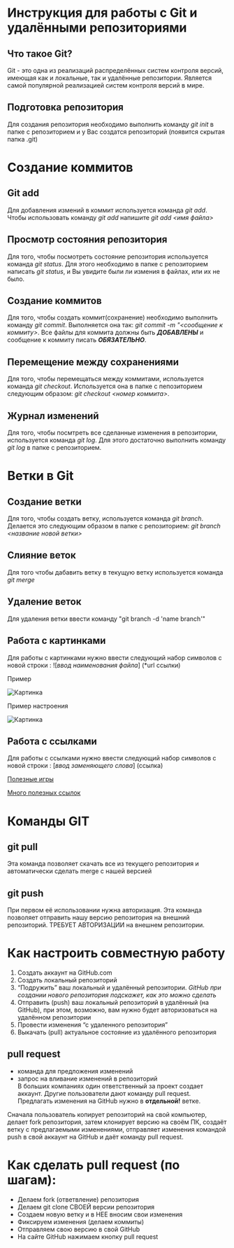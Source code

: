 # Инструкция для работы с Git и удалёнными репозиториями

## Что такое Git?
Git - это одна из реализаций распределённых систем контроля версий, имеющая как и локальные, так и удалённые репозитории. Является самой популярной реализацией систем контроля версий в мире.

## Подготовка репозитория

Для создания репозитория необходимо выполнить команду *git init*  в папке с репозиторием и у Вас создатся репозиторий (появится скрытая папка .git)

# Создание коммитов

## Git add
Для добавления измений в коммит используется команда *git add*. Чтобы использовать команду *git add* напишите *git add <имя файла>*

## Просмотр состояния репозитория

Для того, чтобы посмотреть состояние репозитория используется команда *git status*. Для этого необходимо в папке с репозиторием написать *git status*, и Вы увидите были ли измения в файлах, или их не было.

## Создание коммитов

Для того, чтобы создать коммит(сохранение) необходимо выполнить команду *git commit*. Выполняется она так: *git commit -m "<сообщение к коммиту>*. Все файлы для коммита должны быть ***ДОБАВЛЕНЫ*** и сообщение к коммиту писать ***ОБЯЗАТЕЛЬНО***.

## Перемещение между сохранениями

Для того, чтобы перемещаться между коммитами, используется команда *git checkout*. Используется она в папке с пепозиторием следующим образом: *git checkout <номер коммита>*. 

## Журнал изменений
Для того, чтобы посмтреть все сделанные изменения в репозитории, используется команда *git log*. Для этого достаточно выполнить команду *git log* в папке с репозиторием.

# Ветки в Git

## Создание ветки

Для того, чтобы создать ветку, используется команда *git branch*. Делается это следующим образом в папке с репозиторием: *git branch <название новой ветки>*

## Слияние веток

Для того чтобы дабавить ветку в текущую ветку используется команда *git merge <name branch>*

## Удаление веток

Для удаления ветки ввести команду "git branch -d 'name branch'"

## Работа с картинками

Для работы с картинками нужно ввести следующий набор символов с новой строки : ![*ввод наименования файла*] (*url ссылки)

Пример 

![Картинка](https://i.pinimg.com/736x/e6/f6/cc/e6f6ccd41df48ef0c068b69ae0054344.jpg)

Пример настроения

![Картинка](https://papik.pro/uploads/posts/2021-09/1631757280_18-papik-pro-p-prikolnie-sovi-risunki-18.jpg)


## Работа с ссылками

Для работы с ссылками нужно ввести следующий набор символов с новой строки : [*ввод заменяющего слова*] (ссылка)

[Полезные игры](https://blockly.games/turtle?lang=ru&level=7)

[Много полезных ссылок](http://padabum.com)

# Команды GIT

## git pull  

Эта команда позволяет скачать все из текущего репозитория и автоматически сделать merge с нашей версией 

## git push 

При первом её использовании нужна авторизация. Эта команда позволяет отправить нашу версию репозитория на внешний репозиторий. ТРЕБУЕТ АВТОРИЗАЦИИ на внешнем репозитории. 
  
# Как настроить совместную работу  
 1. Создать аккаунт на GitHub.com 
 2. Создать локальный репозиторий 
 3. “Подружить” ваш локальный и удалённый репозитории. *GitHub при создании нового репозитория подскажет, как это можно сделать*
 4. Отправить (push) ваш локальный репозиторий в удалённый (на GitHub), при этом, возможно, вам нужно будет авторизоваться на удалённом репозитории 
 5. Провести изменения “с удаленного репозитория” 
 6. Выкачать (pull) актуальное состояние из удалённого репозитория   

## pull request  

- команда для предложения изменений   
- запрос на вливание изменений в репозиторий   
В больших компаниях один ответственный за проект создает аккаунт. Другие пользователи дают команду pull request. Предлагать изменения на GitHub нужно в **отдельной!** ветке.   
 
Сначала пользователь копирует репозиторий на свой компьютер, делает fork репозитория, затем клонирует версию на своём ПК, создаёт ветку с предлагаемыми изменениями, отправляет изменения командой push в свой аккаунт на GitHub и даёт команду pull request. 
 
 
 
# Как сделать pull request (по шагам):  
 
- Делаем fork (ответвление) репозитория  
- Делаем git clone СВОЕЙ версии репозитория  
- Создаем новую ветку и в НЕЕ вносим свои изменения  
- Фиксируем изменения (делаем коммиты)  
- Отправляем свою версию в свой GitHub  
- На сайте GitHub нажимаем кнопку pull request